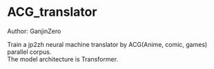 # ACG_translator

Author: GanjinZero

Train a jp2zh neural machine translator by ACG(Anime, comic, games) parallel corpus.  
The model architecture is Transformer.